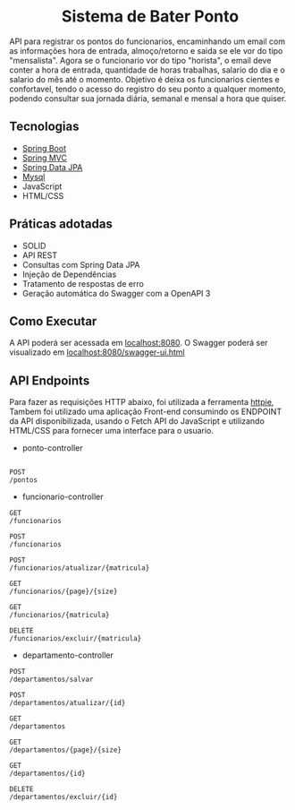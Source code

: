 <h1 align="center">
  Sistema de Bater Ponto
</h1>

API para registrar os pontos do funcionarios, encaminhando um email com as informações hora de entrada, almoço/retorno e saida 
se ele vor do tipo "mensalista". Agora se o funcionario vor do tipo "horista", o email deve conter a hora de entrada, quantidade
de horas trabalhas, salario do dia e o salario do mês até o momento. 
Objetivo é deixa os funcionarios cientes e confortavel, tendo o acesso do registro do seu ponto a qualquer momento, podendo consultar
sua jornada diária, semanal e mensal a hora que quiser. 



## Tecnologias
 
- [Spring Boot](https://spring.io/projects/spring-boot)
- [Spring MVC](https://docs.spring.io/spring-framework/reference/web/webmvc.html)
- [Spring Data JPA](https://spring.io/projects/spring-data-jpa)
- [Mysql](https://dev.mysql.com/downloads/)
- JavaScript
- HTML/CSS
  
## Práticas adotadas

- SOLID
- API REST
- Consultas com Spring Data JPA
- Injeção de Dependências
- Tratamento de respostas de erro
- Geração automática do Swagger com a OpenAPI 3

## Como Executar

A API poderá ser acessada em [localhost:8080](http://localhost:8080).
O Swagger poderá ser visualizado em [localhost:8080/swagger-ui.html](http://localhost:8080/swagger-ui.html)

## API Endpoints

Para fazer as requisições HTTP abaixo, foi utilizada a ferramenta [httpie]((https://www.postman.com/)),
Tambem foi utilizado uma aplicação Front-end consumindo os ENDPOINT da API disponibilizada, usando o Fetch API do JavaScript
e utilizando HTML/CSS para fornecer uma interface para o usuario.

- ponto-controller
```

POST
/pontos
```
- funcionario-controller
```
GET
/funcionarios

POST
/funcionarios

POST
/funcionarios/atualizar/{matricula}

GET
/funcionarios/{page}/{size}

GET
/funcionarios/{matricula}

DELETE
/funcionarios/excluir/{matricula}
```

- departamento-controller

```
POST
/departamentos/salvar

POST
/departamentos/atualizar/{id}

GET
/departamentos

GET
/departamentos/{page}/{size}

GET
/departamentos/{id}

DELETE
/departamentos/excluir/{id}
```

